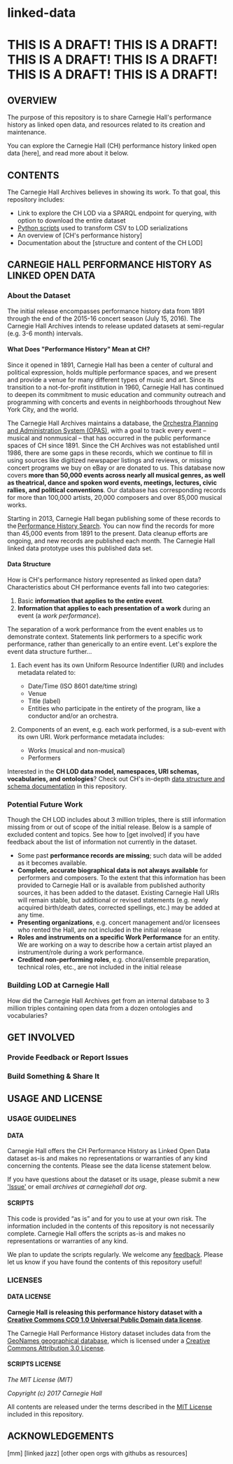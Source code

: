 # linked-data
# THIS IS A DRAFT! THIS IS A DRAFT! THIS IS A DRAFT! THIS IS A DRAFT! THIS IS A DRAFT! THIS IS A DRAFT! 

## OVERVIEW

The purpose of this repository is to share Carnegie Hall's performance history as linked open data, and resources related to its creation and maintenance. 

You can explore the Carnegie Hall (CH) performance history linked open data [here], and read more about it below.

## CONTENTS

The Carnegie Hall Archives believes in showing its work. To that goal, this repository includes:
- Link to explore the CH LOD via a SPARQL endpoint for querying, with option to download the entire dataset
- [Python scripts](/scripts/scripts-overview.md) used to transform CSV to LOD serializations
- An overview of [CH's performance history]
- Documentation about the [structure and content of the CH LOD]

## CARNEGIE HALL PERFORMANCE HISTORY AS LINKED OPEN DATA

### About the Dataset
The initial release encompasses performance history data from 1891 through the end of the 2015-16 concert season (July 15, 2016). The Carnegie Hall Archives intends to release updated datasets at semi-regular (e.g. 3-6 month) intervals.

#### What Does "Performance History" Mean at CH?

Since it opened in 1891, Carnegie Hall has been a center of cultural and political expression, holds multiple performance spaces, and we present and provide a venue for many different types of music and art. Since its transition to a not-for-profit institution in 1960, Carnegie Hall has continued to deepen its commitment to music education and community outreach and programming with concerts and events in neighborhoods throughout New York City, and the world.

The Carnegie Hall Archives maintains a database, the [Orchestra Planning and Administration System (OPAS)](http://fineartssoftware.com/), with a goal to track every event – musical and nonmusical – that has occurred in the public performance spaces of CH since 1891. Since the CH Archives was not established until 1986, there are some gaps in these records, which we continue to fill in using sources like digitized newspaper listings and reviews, or missing concert programs we buy on eBay or are donated to us. This database now covers **more than 50,000 events across nearly all musical genres, as well as theatrical, dance and spoken word events, meetings, lectures, civic rallies, and political conventions**. Our database has corresponding records for more than 100,000 artists, 20,000 composers and over 85,000 musical works.

Starting in 2013, Carnegie Hall began publishing some of these records to the [Performance History Search](https://www.carnegiehall.org/PerformanceHistorySearch/). You can now find the records for more than 45,000 events from 1891 to the present. Data cleanup efforts are ongoing, and new records are published each month. The Carnegie Hall linked data prototype uses this published data set.

#### Data Structure

How is CH's performance history represented as linked open data? Characteristics about CH performance events fall into two categories:
1. Basic **information that applies to the entire event**.
2. **Information that applies to each presentation of a work** during an event (a *work performance*). 

The separation of a work performance from the event enables us to demonstrate context. Statements link performers to a specific work performance, rather than generically to an entire event. Let's explore the event data structure further... 

1. Each event has its own Uniform Resource Indentifier (URI) and includes metadata related to: 
      - Date/Time (ISO 8601 date/time string) 
      - Venue 
      - Title (label) 
      - Entities who participate in the entirety of the program, like a conductor and/or an orchestra.

2. Components of an event, e.g. each work performed, is a sub-event with its own URI. Work performance metadata includes:
      - Works (musical and non-musical)
      - Performers 

Interested in the **CH LOD data model, namespaces, URI schemas, vocabularies, and ontologies**? Check out CH's in-depth [data structure and schema documentation](/data-structure.md) in this repository.

### Potential Future Work

Though the CH LOD includes about 3 million triples, there is still information missing from or out of scope of the initial release. Below is a sample of excluded content and topics. See how to [get involved] if you have feedback about the list of information not currently in the dataset.

- Some past **performance records are missing**; such data will be added as it becomes available. 
- **Complete, accurate biographical data is not always available** for performers and composers. To the extent that this information has been provided to Carnegie Hall or is available from published authority sources, it has been added to the dataset. Existing Carnegie Hall URIs will remain stable, but additional or revised statements (e.g. newly acquired birth/death dates, corrected spellings, etc.) may be added at any time. 
- **Presenting organizations**, e.g. concert management and/or licensees who rented the Hall, are not included in the initial release
- **Roles and instruments on a specific Work Performance** for an entity. We are working on a way to describe how a certain artist played an instrument/role during a work performance.
- **Credited non-performing roles**, e.g. choral/ensemble preparation, technical roles, etc., are not included in the initial release

### Building LOD at Carnegie Hall

How did the Carnegie Hall Archives get from an internal database to 3 million triples containing open data from a dozen ontologies and vocabularies? 

## GET INVOLVED
### Provide Feedback or Report Issues
### Build Something & Share It

## USAGE AND LICENSE
### USAGE GUIDELINES
#### DATA
Carnegie Hall offers the CH Performance History as Linked Open Data dataset as-is and makes no representations or warranties of any kind concerning the contents. Please see the data license statement below.

If you have questions about the dataset or its usage, please submit a new ['Issue']() or email *archives at carnegiehall dot org*. 

#### SCRIPTS
This code is provided “as is” and for you to use at your own risk. The information included in the contents of this repository is not necessarily complete. Carnegie Hall offers the scripts as-is and makes no representations or warranties of any kind.

We plan to update the scripts regularly. We welcome any [feedback](https://github.com/CarnegieHall/linked-data/issues). Please let us know if you have found the contents of this repository useful!

### LICENSES
#### DATA LICENSE
**Carnegie Hall is releasing this performance history dataset with a [Creative Commons CC0 1.0 Universal Public Domain data license](https://creativecommons.org/publicdomain/zero/1.0/)**.

The Carnegie Hall Performance History dataset includes data from the [GeoNames geographical database](http://www.geonames.org/), which is licensed under a [Creative Commons Attribution 3.0 License](http://creativecommons.org/licenses/by/3.0/).

#### SCRIPTS LICENSE
_The MIT License (MIT)_

_Copyright (c) 2017 Carnegie Hall_

All contents are released under the terms described in the [MIT License](https://github.com/CarnegieHall/linked-data/blob/master/LICENSE) included in this repository.

## ACKNOWLEDGEMENTS 

[mm]
[linked jazz]
[other open orgs with githubs as resources]
